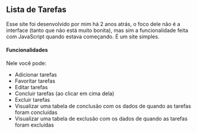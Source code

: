 ## Lista de Tarefas

Esse site foi desenvolvido por mim há 2 anos atrás, o foco dele não é a interface (tanto que não está muito bonita), mas sim a funcionalidade feita com JavaScript quando estava começando. É um site simples.

#### Funcionalidades
Nele você pode:
 - Adicionar tarefas
 - Favoritar tarefas
 - Editar tarefas
 - Concluir tarefas (ao clicar em cima dela)
 - Excluir tarefas
 - Visualizar uma tabela de conclusão com os dados de quando as tarefas foram concluídas
 - Visualizar uma tabela de exclusão com os dados de quando as tarefas foram excluídas
